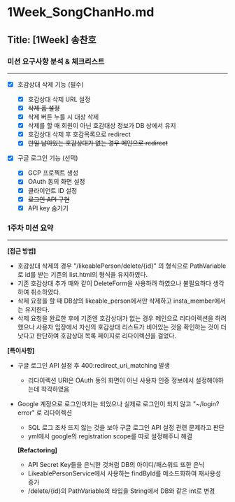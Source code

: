 # 1Week_SongChanHo.md

## Title: [1Week] 송찬호

### 미션 요구사항 분석 & 체크리스트

---

- [x] 호감상대 삭제 기능 (필수)

  - [x] 호감상대 삭제 URL 설정
  - [x] ~~삭제 폼 설정~~
  - [x] 삭제 버튼 누를 시 대상 삭제
  - [x] 삭제를 할 때 회원이 아닌 호감대상 정보가 DB 상에서 유지
  - [x] 호감상대 삭제 후 호감목록으로 redirect
  - [x] ~~만일 남아있는 호감상대가 없는 경우 메인으로 redirect~~

- [x] 구글 로그인 기능 (선택)

  - [x] GCP 프로젝트 생성
  - [x] OAuth 동의 화면 설정
  - [x] 클라이언트 ID 설정
  - [x] ~~로그인 API 구현~~
  - [x] API key 숨기기

### 1주차 미션 요약

---

**[접근 방법]**

- 호감상대 삭제의 경우 "/likeablePerson/delete/{id}" 의 형식으로 PathVariable로 id를 받는 기존의 list.html의 형식을 유지하였다.
- 기존 호감상대 추가 때와 같이 DeleteForm을 사용하려 하였으나 불필요하다 생각하여 취소하였다.
- 삭제 요청을 할 때 DB상의 likeable_person에서만 삭제하고 insta_member에서는 유지한다.
- 삭제 요청을 완료한 후에 기존엔 호감상대가 없는 경우 메인으로 리다이렉션을 하려했으나 사용자 입장에서 자신의 호감상대 리스트가 비어있는 것을 확인하는 것이 더 낫다고 판단하여 호감상대 목록 페이지로 리다이렉션을 걸었다.


**[특이사항]**

- 구글 로그인 API 설정 후 400:redirect_uri_matching 발생
  - 리다이렉션 URI은 OAuth 동의 화면이 아닌 사용자 인증 정보에서 설정해야하는데 착각하였음
- Google 계정으로 로그인까지는 되었으나 실제로 로그인이 되지 않고 "~/login?error" 로 리다이렉션
  - SQL 로그 조차 뜨지 않는 것을 보아 구글 로그인 API 설정 관련 문제라고 판단
  - yml에서 google의 registration scope를 따로 설정해주니 해결



  **[Refactoring]**

    - API Secret Key들을 은닉한 것처럼 DB의 아이디/패스워드 또한 은닉
    - LikeablePersonService에서 사용하는 findById를 메소드화하여 재사용성 증가
    - /delete/{id}의 PathVariable의 타입을 String에서 DB와 같은 int로 변경